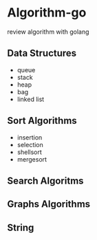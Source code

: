 # Algorithm-go

review algorithm with golang


## Data Structures

* queue
* stack
* heap
* bag
* linked list

## Sort Algorithms

* insertion
* selection
* shellsort
* mergesort

## Search Algoritms


## Graphs Algorithms

## String